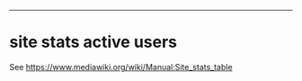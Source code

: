 - - -
site stats active users
====================

See https://www.mediawiki.org/wiki/Manual:Site_stats_table